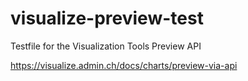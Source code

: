 # visualize-preview-test

Testfile for the Visualization Tools Preview API

https://visualize.admin.ch/docs/charts/preview-via-api